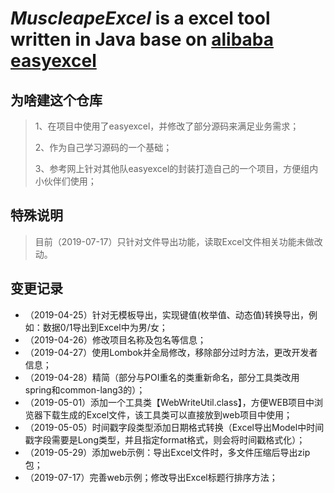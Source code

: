 # *MuscleapeExcel* is a excel tool written in Java base on [alibaba easyexcel](https://github.com/alibaba/easyexcel)

## 为啥建这个仓库

> 1、在项目中使用了easyexcel，并修改了部分源码来满足业务需求；
>
> 2、作为自己学习源码的一个基础；
>
> 3、参考网上针对其他队easyexcel的封装打造自己的一个项目，方便组内小伙伴们使用；

## 特殊说明

> 目前（2019-07-17）只针对文件导出功能，读取Excel文件相关功能未做改动。

## 变更记录

- （2019-04-25）针对无模板导出，实现键值(枚举值、动态值)转换导出，例如：数据0/1导出到Excel中为男/女；
- （2019-04-26）修改项目名称及包名等信息；
- （2019-04-27）使用Lombok并全局修改，移除部分过时方法，更改开发者信息；
- （2019-04-28）精简（部分与POI重名的类重新命名，部分工具类改用spring和common-lang3的）；
- （2019-05-01）添加一个工具类【WebWriteUtil.class】，方便WEB项目中浏览器下载生成的Excel文件，该工具类可以直接放到web项目中使用；
- （2019-05-05）时间戳字段类型添加日期格式转换（Excel导出Model中时间戳字段需要是Long类型，并且指定format格式，则会将时间戳格式化）；
- （2019-05-29）添加web示例：导出Excel文件时，多文件压缩后导出zip包；
- （2019-07-17）完善web示例；修改导出Excel标题行排序方法；
